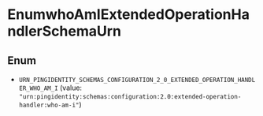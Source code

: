 

# EnumwhoAmIExtendedOperationHandlerSchemaUrn

## Enum


* `URN_PINGIDENTITY_SCHEMAS_CONFIGURATION_2_0_EXTENDED_OPERATION_HANDLER_WHO_AM_I` (value: `"urn:pingidentity:schemas:configuration:2.0:extended-operation-handler:who-am-i"`)



